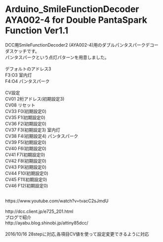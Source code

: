 # Arduino_SmileFunctionDecoder　AYA002-4 for Double PantaSpark Function Ver1.1<br>
DCC用SmileFunctionDecoder2 (AYA002-4)用のダブルパンタスパークデコーダスケッチです。<br>
パンタスパークという点灯パターンを用意しました。<br>
<br>
デフォルトのアドレス3<br>
F3:O3 室内灯<br>
F4:O4 パンタスパーク<br>
<br>
CV設定<br>
CV01 2桁アドレス(初期設定3)<br>
CV08 リセット<br>
CV33 F0(初期設定0)<br>
CV35 F1(初期設定0)<br>
CV36 F2(初期設定0)<br>
CV37 F3(初期設定3) 室内灯<br>
CV38 F4(初期設定4) パンタスパーク<br>
CV39 F5(初期設定0)<br>
CV40 F6(初期設定0)<br>
CV41 F7(初期設定0)<br>
CV42 F8(初期設定0)<br>
CV43 F9(初期設定0)<br>
CV44 F10(初期設定0)<br>
CV45 F11(初期設定0)<br>
CV46 F12(初期設定0)<br>

<br>
https://www.youtube.com/watch?v=tvacC2sJmdU<br>
<br>
http://dcc.client.jp/e725_201.html<br>
ブログで紹介<br>
http://ayabu.blog.shinobi.jp/attiny85dcc/<br>
<br>
2016/10/16 28stepに対応,各項目CV値を使って設定変更できるように対応<br> 